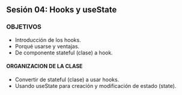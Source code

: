 ## Sesión 04: Hooks y useState

### OBJETIVOS
- Introducción de los hooks.
- Porqué usarse y ventajas.
- De componente stateful (clase) a hook.

#### ORGANIZACION DE LA CLASE
- Convertir de stateful (clase) a usar hooks.
- Usando useState para creación y modificación de estado (state).
